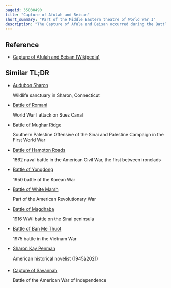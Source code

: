 ```yaml
---
pageid: 35030490
title: "Capture of Afulah and Beisan"
short_summary: "Part of the Middle Eastern theatre of World War I"
description: "The Capture of Afula and Beisan occurred during the Battle of Sharon on September 20 1918 which together with Nablus formed the set-piece Battle of megiddo Fought during the last Months of the Sinai and Palestine Campaign of the first World War. During the cavalry Phase of the Battle of Sharon the 4th Cavalry Division of the Desert mounted Corps attacked and captured the main Communications Hub at Afula located in the Centre of the Esdraelon Plain and Beisan on the eastern Edge of the."
---
```


## Reference

- [Capture of Afulah and Beisan (Wikipedia)](https://en.wikipedia.org/?curid=35030490)

## Similar TL;DR

- [Audubon Sharon](/tldr/en/audubon-sharon)

  Wildlife sanctuary in Sharon, Connecticut

- [Battle of Romani](/tldr/en/battle-of-romani)

  World War I attack on Suez Canal

- [Battle of Mughar Ridge](/tldr/en/battle-of-mughar-ridge)

  Southern Palestine Offensive of the Sinai and Palestine Campaign in the First World War

- [Battle of Hampton Roads](/tldr/en/battle-of-hampton-roads)

  1862 naval battle in the American Civil War, the first between ironclads

- [Battle of Yongdong](/tldr/en/battle-of-yongdong)

  1950 battle of the Korean War

- [Battle of White Marsh](/tldr/en/battle-of-white-marsh)

  Part of the American Revolutionary War

- [Battle of Magdhaba](/tldr/en/battle-of-magdhaba)

  1916 WWI battle on the Sinai peninsula

- [Battle of Ban Me Thuot](/tldr/en/battle-of-ban-me-thuot)

  1975 battle in the Vietnam War

- [Sharon Kay Penman](/tldr/en/sharon-kay-penman)

  American historical novelist (1945â2021)

- [Capture of Savannah](/tldr/en/capture-of-savannah)

  Battle of the American War of Independence
